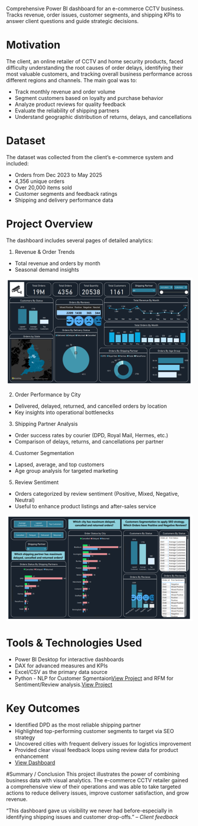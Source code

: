 Comprehensive Power BI dashboard for an e-commerce CCTV business. Tracks revenue, order issues, customer segments, and shipping KPIs to answer client questions and guide strategic decisions.

# Motivation
The client, an online retailer of CCTV and home security products, faced difficulty understanding the root causes of order delays, identifying their most valuable customers, and tracking overall business performance across different regions and channels.
The main goal was to:
- Track monthly revenue and order volume
- Segment customers based on loyalty and purchase behavior
- Analyze product reviews for quality feedback
- Evaluate the reliability of shipping partners
- Understand geographic distribution of returns, delays, and cancellations

# Dataset
The dataset was collected from the client’s e-commerce system and included:
- Orders from Dec 2023 to May 2025
- 4,356 unique orders
- Over 20,000 items sold
- Customer segments and feedback ratings
- Shipping and delivery performance data

# Project Overview
The dashboard includes several pages of detailed analytics:

1. Revenue & Order Trends
* Total revenue and orders by month
* Seasonal demand insights

![](/cctv-1.png)

2. Order Performance by City
* Delivered, delayed, returned, and cancelled orders by location
* Key insights into operational bottlenecks

3. Shipping Partner Analysis
* Order success rates by courier (DPD, Royal Mail, Hermes, etc.)
* Comparison of delays, returns, and cancellations per partner

4. Customer Segmentation
* Lapsed, average, and top customers
* Age group analysis for targeted marketing

5. Review Sentiment
* Orders categorized by review sentiment (Positive, Mixed, Negative, Neutral)
* Useful to enhance product listings and after-sales service
  
![](/cctv-2.png)

# Tools & Technologies Used

* Power BI Desktop for interactive dashboards
* DAX for advanced measures and KPIs
* Excel/CSV as the primary data source
* Python - NLP for Customer Sgmentaion<a href="https://github.com/ShaguftaPathan/Python/blob/main/Cust_Seg_CCTV.ipynb">View Project</a> and RFM for Sentiment/Review analysis.<a href="https://github.com/ShaguftaPathan/Python/blob/main/Sentiment%20Analysis_CCTV.ipynb">View Project</a>

# Key Outcomes

* Identified DPD as the most reliable shipping partner
* Highlighted top-performing customer segments to target via SEO strategy
* Uncovered cities with frequent delivery issues for logistics improvement
* Provided clear visual feedback loops using review data for product enhancement
* <a href="https://github.com/ShaguftaPathan/PowerBI_Dashboard_e-Commerce_Client/blob/main/CCTV_Dashboard.pdf">View Dashboard</a>

#Summary / Conclusion
This project illustrates the power of combining business data with visual analytics. The e-commerce CCTV retailer gained a comprehensive view of their operations and was able to take targeted actions to reduce delivery issues, improve customer satisfaction, and grow revenue.

“This dashboard gave us visibility we never had before-especially in identifying shipping issues and customer drop-offs.” – *Client feedback*
